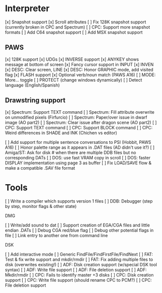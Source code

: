 
# Interpreter

[x] Snapshot support
[x] Scroll attributes
[ ]	Fix 128K snapshot support (currently broken in CPC and Spectrum)
[ ]	CPC: Support more snapshot formats 
[ ]	Add C64 snapshot support
[ ]	Add MSX snapshot support

## PAWS

[x] 128K support
[x] UDGs
[x] INVERSE support
[x] ANYKEY shows message at bottom of screen
[x] Fancy cursor support in INPUT
[x] INVEN
[x] DESC: Clear screen, LINE
[x] DESC: Honor GRAPHIC mode, add visited flag
[x] FLASH support
[x] Optional verb/noun match (PAWS A16)
[ ] MODE: More... toggle
[ ] PROTECT (change windows dynamically)
[ ] Detect language (English/Spanish)

## Drawstring support

[x] Spectrum: Support TEXT command
[ ] Spectrum: Fill attribute overwrite on unmodified pixels (Firfurcio)
[ ]	Spectrum: Paper/over issue in dwarf image (AO part2)
[ ]	Spectrum: Clear issue after dragon scene (AO part2)
[ ]	CPC: Support TEXT command
[ ]	CPC: Support BLOCK command
[ ]	CPC: Weird differences in SHADE and INK (Chichen vs editor)

[ ] Add support for multiple sentence conversations to PSI (Hobbit, PAWS A16)
[ ] Honor palette range as it appears in .DAT files (AD didn't use it?)
[ ] Amiga/ST: Ask for disk # when there are multiple DDB files but no corresponding DATs
[ ] DOS: use fast VRAM copy in scroll
[ ] DOS: faster DISPLAY implementation using page 3 as buffer
[ ] Fix LOAD/SAVE flow & make a compatible .SAV file format

# Tools

[ ] Write a compiler which supports version 1 files
[ ] DDB: Debugger (step by step, monitor flags & other state)

DMG

[ ] Write/add sound to dat
[ ] Support creation of EGA/CGA files and little endian .DATs
[ ] Debug CGA red/blue flag
[ ] Debug other potential flags in file
[ ] Link entry to another one from command line

DSK

[ ] Add interactive mode
[ ] Generic FindFile/FindFirstFile/FindNext
[ ] FAT: Test & fix write support and mkdir/rmdir
[ ] FAT: Fix adding multiple files to disk (overwrites existing!)
[ ] ADF: Disk creation support (w/special DSK tool syntax)
[ ] ADF: Write file support
[ ] ADF: File deletion support
[ ] ADF: Mkdir/rmdir
[ ] CPC: Fails to identify master +3 disks
[ ] CPC: Disk creation support 
[ ] CPC: Write file support (should rename CPC to PCM?)
[ ] CPC: File deletion support
